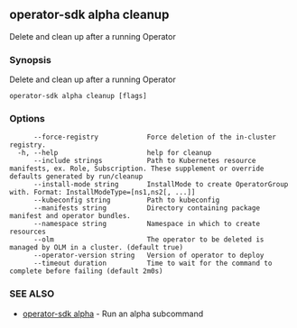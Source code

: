 ## operator-sdk alpha cleanup

Delete and clean up after a running Operator

### Synopsis

Delete and clean up after a running Operator

```
operator-sdk alpha cleanup [flags]
```

### Options

```
      --force-registry            Force deletion of the in-cluster registry.
  -h, --help                      help for cleanup
      --include strings           Path to Kubernetes resource manifests, ex. Role, Subscription. These supplement or override defaults generated by run/cleanup
      --install-mode string       InstallMode to create OperatorGroup with. Format: InstallModeType=[ns1,ns2[, ...]]
      --kubeconfig string         Path to kubeconfig
      --manifests string          Directory containing package manifest and operator bundles.
      --namespace string          Namespace in which to create resources
      --olm                       The operator to be deleted is managed by OLM in a cluster. (default true)
      --operator-version string   Version of operator to deploy
      --timeout duration          Time to wait for the command to complete before failing (default 2m0s)
```

### SEE ALSO

* [operator-sdk alpha](operator-sdk_alpha.md)	 - Run an alpha subcommand

